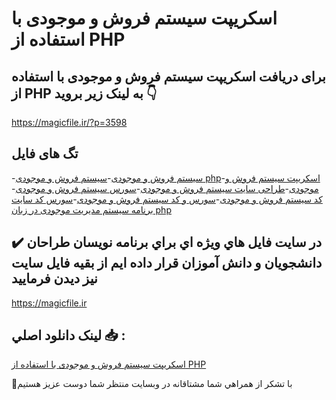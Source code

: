 # اسکریپت سیستم فروش و موجودی با استفاده از PHP

## برای دریافت اسکریپت سیستم فروش و موجودی با استفاده از PHP به لینک زیر بروید 👇

https://magicfile.ir/?p=3598

## تگ های فایل

-[سیستم فروش و موجودی](https://magicfile.ir/product/%d8%a7%d8%b3%da%a9%d8%b1%db%8c%d9%be%d8%aa-%d8%b3%db%8c%d8%b3%d8%aa%d9%85-%d9%81%d8%b1%d9%88%d8%b4-%d9%88-%d9%85%d9%88%d8%ac%d9%88%d8%af%db%8c-%d8%a8%d8%a7-%d8%a7%d8%b3%d8%aa%d9%81%d8%a7%d8%af%d9%87-%d8%a7%d8%b2-php/)-[سیستم فروش و موجودی php](https://magicfile.ir/product/%d8%a7%d8%b3%da%a9%d8%b1%db%8c%d9%be%d8%aa-%d8%b3%db%8c%d8%b3%d8%aa%d9%85-%d9%81%d8%b1%d9%88%d8%b4-%d9%88-%d9%85%d9%88%d8%ac%d9%88%d8%af%db%8c-%d8%a8%d8%a7-%d8%a7%d8%b3%d8%aa%d9%81%d8%a7%d8%af%d9%87-%d8%a7%d8%b2-php/)-[اسکریپت سیستم فروش و موجودی](https://magicfile.ir/product/%d8%a7%d8%b3%da%a9%d8%b1%db%8c%d9%be%d8%aa-%d8%b3%db%8c%d8%b3%d8%aa%d9%85-%d9%81%d8%b1%d9%88%d8%b4-%d9%88-%d9%85%d9%88%d8%ac%d9%88%d8%af%db%8c-%d8%a8%d8%a7-%d8%a7%d8%b3%d8%aa%d9%81%d8%a7%d8%af%d9%87-%d8%a7%d8%b2-php/)-[طراحی سایت سیستم فروش و موجودی](https://magicfile.ir/product/%d8%a7%d8%b3%da%a9%d8%b1%db%8c%d9%be%d8%aa-%d8%b3%db%8c%d8%b3%d8%aa%d9%85-%d9%81%d8%b1%d9%88%d8%b4-%d9%88-%d9%85%d9%88%d8%ac%d9%88%d8%af%db%8c-%d8%a8%d8%a7-%d8%a7%d8%b3%d8%aa%d9%81%d8%a7%d8%af%d9%87-%d8%a7%d8%b2-php/)-[سورس سیستم فروش و موجودی](https://magicfile.ir/product/%d8%a7%d8%b3%da%a9%d8%b1%db%8c%d9%be%d8%aa-%d8%b3%db%8c%d8%b3%d8%aa%d9%85-%d9%81%d8%b1%d9%88%d8%b4-%d9%88-%d9%85%d9%88%d8%ac%d9%88%d8%af%db%8c-%d8%a8%d8%a7-%d8%a7%d8%b3%d8%aa%d9%81%d8%a7%d8%af%d9%87-%d8%a7%d8%b2-php/)-[کد سیستم فروش و موجودی](https://magicfile.ir/product/%d8%a7%d8%b3%da%a9%d8%b1%db%8c%d9%be%d8%aa-%d8%b3%db%8c%d8%b3%d8%aa%d9%85-%d9%81%d8%b1%d9%88%d8%b4-%d9%88-%d9%85%d9%88%d8%ac%d9%88%d8%af%db%8c-%d8%a8%d8%a7-%d8%a7%d8%b3%d8%aa%d9%81%d8%a7%d8%af%d9%87-%d8%a7%d8%b2-php/)-[سورس و کد سیستم فروش و موجودی](https://magicfile.ir/product/%d8%a7%d8%b3%da%a9%d8%b1%db%8c%d9%be%d8%aa-%d8%b3%db%8c%d8%b3%d8%aa%d9%85-%d9%81%d8%b1%d9%88%d8%b4-%d9%88-%d9%85%d9%88%d8%ac%d9%88%d8%af%db%8c-%d8%a8%d8%a7-%d8%a7%d8%b3%d8%aa%d9%81%d8%a7%d8%af%d9%87-%d8%a7%d8%b2-php/)-[سورس کد سایت برنامه سیستم مدیریت موجودی در زبان php](https://magicfile.ir/product/%d8%a7%d8%b3%da%a9%d8%b1%db%8c%d9%be%d8%aa-%d8%b3%db%8c%d8%b3%d8%aa%d9%85-%d9%81%d8%b1%d9%88%d8%b4-%d9%88-%d9%85%d9%88%d8%ac%d9%88%d8%af%db%8c-%d8%a8%d8%a7-%d8%a7%d8%b3%d8%aa%d9%81%d8%a7%d8%af%d9%87-%d8%a7%d8%b2-php/)

## ✔️ در سايت فايل هاي ويژه اي براي برنامه نويسان طراحان دانشجويان و دانش آموزان قرار داده ايم از بقيه فايل سايت نيز ديدن فرماييد

https://magicfile.ir


## لينک دانلود اصلي 📥 :

[اسکریپت سیستم فروش و موجودی با استفاده از PHP](https://magicfile.ir/product/%d8%a7%d8%b3%da%a9%d8%b1%db%8c%d9%be%d8%aa-%d8%b3%db%8c%d8%b3%d8%aa%d9%85-%d9%81%d8%b1%d9%88%d8%b4-%d9%88-%d9%85%d9%88%d8%ac%d9%88%d8%af%db%8c-%d8%a8%d8%a7-%d8%a7%d8%b3%d8%aa%d9%81%d8%a7%d8%af%d9%87-%d8%a7%d8%b2-php/) 


🙏با تشکر از همراهي شما مشتاقانه در وبسایت منتظر شما دوست عزیز هستیم

